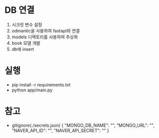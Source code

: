 # DB 연결
1. 시크릿 변수 설정
2. odmantic을 사용하여 fastapi와 연결
3. models 디렉토리를 사용하여 추상화
4. book 모델 개발
5. db에 insert

# 실행
- pip install -r requirements.txt
- python app/main.py

# 참고
- gitignore(./secrets.json)
{
    "MONGO_DB_NAME": "",
    "MONGO_URL": "",
    "NAVER_API_ID": "",
    "NAVER_API_SECRET": ""
}
